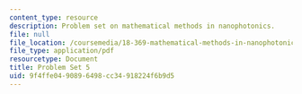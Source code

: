 ```yaml
---
content_type: resource
description: Problem set on mathematical methods in nanophotonics.
file: null
file_location: /coursemedia/18-369-mathematical-methods-in-nanophotonics-spring-2008/9f4ffe0490896498cc34918224f6b9d5_pset5.pdf
file_type: application/pdf
resourcetype: Document
title: Problem Set 5
uid: 9f4ffe04-9089-6498-cc34-918224f6b9d5
---
```

